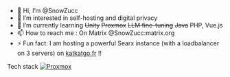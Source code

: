 - 👋 Hi, I’m @SnowZucc
- 👀 I’m interested in self-hosting and digital privacy
- 🌱 I’m currently learning ~~Unity~~ ~~Proxmox~~ ~~LLM fine-tuning~~ ~~Java~~ PHP, Vue.js
- 📫 How to reach me : On Matrix @SnowZucc:matrix.org
- ⚡ Fun fact: I am hosting a powerful Searx instance (with a loadbalancer on 3 servers) on [katkatgo.fr](https://katkatgo.fr) !!

Tech stack
[![Proxmox]([URL_de_l_image](https://img.shields.io/badge/Proxmox-E57000?style=for-the-badge&logo=proxmox&logoColor=white))]([URL_du_lien](https://img.shields.io/badge/Proxmox-E57000?style=for-the-badge&logo=proxmox&logoColor=white))

<!---
SnowZucc/SnowZucc is a ✨ special ✨ repository because its `README.md` (this file) appears on your GitHub profile.
You can click the Preview link to take a look at your changes.
--->
